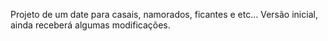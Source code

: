 Projeto de um date para casais, namorados, ficantes e etc...
Versão inicial, ainda receberá algumas modificações.